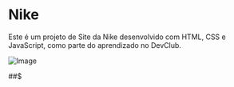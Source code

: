 # Nike


<p>Este é um projeto de Site da Nike desenvolvido com HTML, CSS e JavaScript, como parte do aprendizado no DevClub.</p>

![Image](https://github.com/user-attachments/assets/b7cbe435-7f77-408e-ba10-a3af914f487d)

##$
